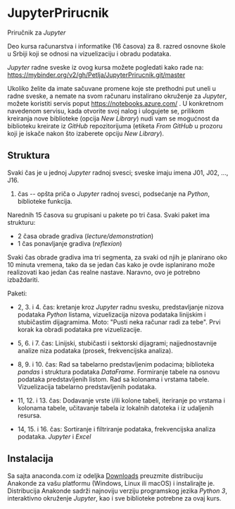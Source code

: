 # JupyterPrirucnik
Priručnik za _Jupyter_

Deo kursa računarstva i informatike (16 časova) za 8. razred osnovne škole u Srbiji koji se odnosi na vizuelizaciju i obradu podataka.

_Jupyter_ radne sveske iz ovog kursa možete pogledati kako rade na: https://mybinder.org/v2/gh/Petlja/JupyterPrirucnik.git/master

Ukoliko želite da imate sačuvane promene koje ste prethodni put uneli u radne sveske, a nemate na svom računaru instalirano okruženje za _Jupyter_, možete koristiti servis poput https://notebooks.azure.com/ . U konkretnom navedenom servisu, kada otvorite svoj nalog i ulogujete se, prilikom kreiranja nove biblioteke (opcija _New Library_) nudi vam se mogućnost da biblioteku kreirate iz _GitHub_ repozitorijuma (etiketa _From GitHub_ u prozoru koji je iskače nakon što izaberete opciju _New Library_).

## Struktura
Svaki čas je u jednoj _Jupyter_ radnoj svesci; sveske imaju imena J01, J02, ..., J16.

1. čas -- opšta priča o _Jupyter_ radnoj svesci, podsećanje na _Python_, biblioteke funkcija.

Narednih 15 časova su grupisani u pakete po tri časa. Svaki paket ima strukturu:

- 2 časa obrade gradiva (_lecture/demonstration_)
- 1 čas ponavljanje gradiva (_reflexion_)

Svaki čas obrade gradiva ima tri segmenta, za svaki od njih je planirano oko 10 minuta vremena,
tako da se jedan čas kako je ovde isplanirano može realizovati kao jedan čas realne nastave.
Naravno, ovo je potrebno izbaždariti.

Paketi:

- 2, 3. i 4. čas: kretanje kroz _Jupyter_ radnu svesku, predstavljanje nizova podataka _Python_ listama, vizuelizacija nizova podataka
linijskim i stubičastim dijagramima. Moto: "Pusti neka računar radi za tebe". Prvi korak ka obradi podataka pre vizuelizacije.

- 5, 6. i 7. čas: Linijski, stubičasti i sektorski dijagrami; najjednostavnije analize niza podataka (prosek, frekvencijska analiza).

- 8, 9. i 10. čas: Rad sa tabelarno predstavljenim podacima; biblioteka _pandas_ i struktura podataka _DataFrame_. Formiranje tabele na osnovu podataka predstavljenih listom. Rad sa kolonama i vrstama tabele. Vizuelizacija tabelarno predstavljenih podataka.

- 11, 12. i 13. čas: Dodavanje vrste i/ili kolone tabeli, iteriranje po vrstama i kolonama tabele, učitavanje tabela iz lokalnih datoteka i iz udaljenih resursa.

- 14, 15. i 16. čas: Sortiranje i filtriranje podataka, frekvencijska analiza podataka. _Jupyter_ i _Excel_

## Instalacija

Sa sajta anaconda.com iz odeljka [Downloads](https://www.anaconda.com/download/) preuzmite distribuciju Anakonde za vašu platformu (Windows, Linux ili macOS) i instalirajte je. Distribucija Anakonde sadrži najnoviju verziju programskog jezika _Python 3_, interaktivno okruženje _Jupyter_, kao i sve biblioteke potrebne za ovaj kurs.
